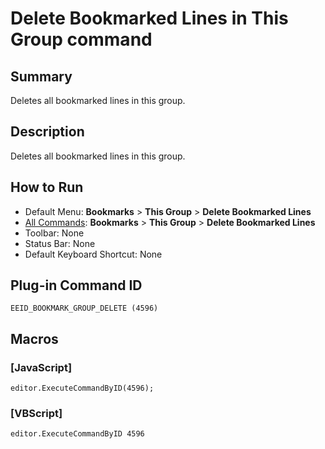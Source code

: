 # Delete Bookmarked Lines in This Group command

## Summary

Deletes all bookmarked lines in this group.

## Description

Deletes all bookmarked lines in this group.

## How to Run

- Default Menu: **Bookmarks** \> **This Group** \> **Delete Bookmarked Lines**
- [All Commands](../tools/all_commands): **Bookmarks** \> **This Group** \> **Delete Bookmarked Lines**
- Toolbar: None
- Status Bar: None
- Default Keyboard Shortcut: None

## Plug-in Command ID

```
EEID_BOOKMARK_GROUP_DELETE (4596)```

## Macros

### \[JavaScript\]

```
editor.ExecuteCommandByID(4596);
```

### \[VBScript\]

```
editor.ExecuteCommandByID 4596
```

